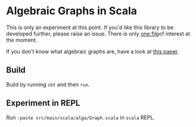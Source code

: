 # Algebraic Graphs in Scala

This is only an experiment at this point. If you'd like this library to be
developed further, please raise an issue. There is only
[one file](https://github.com/algebraic-graphs/scala/blob/master/src/main/scala/alga/Graph.scala)of interest at the moment.

If you don't know what algebraic graphs are, have a look at
[this paper](https://github.com/snowleopard/alga-paper).

## Build

Build by running `sbt` and then `run`.

## Experiment in REPL

Run `:paste src/main/scala/alga/Graph.scala` in `scala` REPL.
